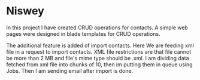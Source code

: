 # Niswey

In this project I have created CRUD operations for contacts.
A simple web pages were designed in blade templates for CRUD operations.

The additional feature is added of import contacts.
Here We are feeding xml file in a request to import contacts.
XML file restrictions are that file cannot be more than 2 MB and file's mime type should be .xml.
I am dividing data fetched from xml file into chunks of 10, then im putting them in queue using Jobs.
Then I am sending email after import is done.
